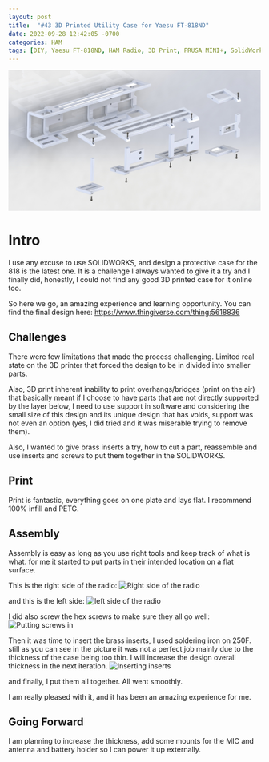 ```yaml
---
layout: post
title:  "#43 3D Printed Utility Case for Yaesu FT-818ND"
date: 2022-09-28 12:42:05 -0700
categories: HAM
tags: [DIY, Yaesu FT-818ND, HAM Radio, 3D Print, PRUSA MINI+, SolidWorks]
---
```

![3D Printed Case for YAESU FT-818](/assets/img/43icon.JPG)

# Intro
I use any excuse to use SOLIDWORKS, and design a protective case for the 818 is the latest one. It is a challenge I always wanted to give it a try and I finally did, honestly, I could not find any good 3D printed case for it online too.

So here we go, an amazing experience and learning opportunity. You can find the final design here: https://www.thingiverse.com/thing:5618836

## Challenges
There were few limitations that made the process challenging. Limited real state on the 3D printer that forced the design to be in divided into smaller parts.

Also, 3D print inherent inability to print overhangs/bridges (print on the air) that basically meant if I choose to have parts that are not directly supported by the layer below, I need to use support in software and considering the small size of this design and its unique design that has voids, support was not even an option (yes, I did tried and it was miserable trying to remove them).

Also, I wanted to give brass inserts a try, how to cut a part, reassemble and use inserts and screws to put them together in the SOLIDWORKS.

## Print
Print is fantastic, everything goes on one plate and lays flat. I recommend 100% infill and PETG.

## Assembly
Assembly is easy as long as you use right tools and keep track of what is what. for me it started to put parts in their intended location on a flat surface.

This is the right side of the radio:
![Right side of the radio](/assets/img/43818assemblyrigh.png)

and this is the left side:
![left side of the radio](/assets/img/43818assemblyLeft.png)

I did also screw the hex screws to make sure they all go well:
![Putting screws in](/assets/img/43818screws.png)

Then it was time to insert the brass inserts, I used soldering iron on 250F. still as you can see in the picture it was not a perfect job mainly due to the thickness of the case being too thin. I will increase the design overall thickness in the next iteration.
![Inserting inserts](/assets/img/43818assembltInsets.png)

and finally, I put them all together. All went smoothly.

I am really pleased with it, and it has been an amazing experience for me. 

## Going Forward
I am planning to increase the thickness, add some mounts for the MIC and antenna and battery holder so I can power it up externally.


